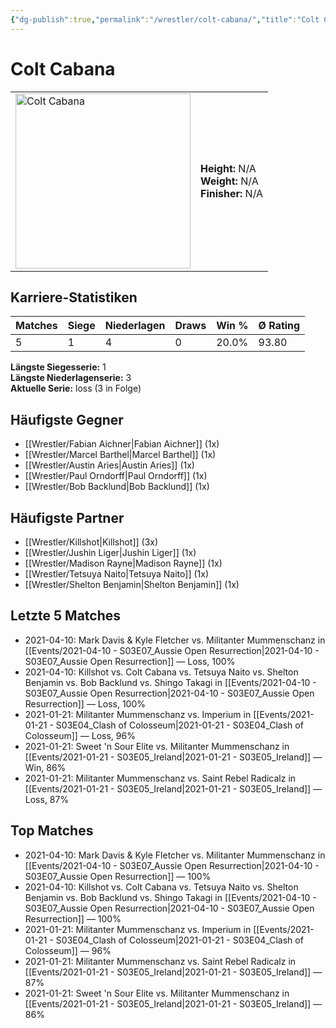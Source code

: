 ```yaml
---
{"dg-publish":true,"permalink":"/wrestler/colt-cabana/","title":"Colt Cabana","tags":["wrestler"],"noteIcon":""}
---
```



# Colt Cabana

<table>
        <tr>
        <td><img src="https://github.com/CptSpaulding1980/choke-slam-wrestling/releases/download/images/Colt_Cabana.png" width="280" alt="Colt Cabana"></td>
        <td>
        <b>Height:</b> N/A<br>
        <b>Weight:</b> N/A<br>
        <b>Finisher:</b> N/A<br>
        </td>
        </tr>
        </table>
        

## Karriere-Statistiken

| Matches | Siege | Niederlagen | Draws | Win % | Ø Rating |
|---------|-------|-------------|-------|-------|-----------|
| 5 | 1 | 4 | 0 | 20.0% | 93.80 |

**Längste Siegesserie:** 1<br>**Längste Niederlagenserie:** 3<br>**Aktuelle Serie:** loss (3 in Folge)


## Häufigste Gegner
- [[Wrestler/Fabian Aichner\|Fabian Aichner]] (1x)
- [[Wrestler/Marcel Barthel\|Marcel Barthel]] (1x)
- [[Wrestler/Austin Aries\|Austin Aries]] (1x)
- [[Wrestler/Paul Orndorff\|Paul Orndorff]] (1x)
- [[Wrestler/Bob Backlund\|Bob Backlund]] (1x)

## Häufigste Partner
- [[Wrestler/Killshot\|Killshot]] (3x)
- [[Wrestler/Jushin Liger\|Jushin Liger]] (1x)
- [[Wrestler/Madison Rayne\|Madison Rayne]] (1x)
- [[Wrestler/Tetsuya Naito\|Tetsuya Naito]] (1x)
- [[Wrestler/Shelton Benjamin\|Shelton Benjamin]] (1x)

## Letzte 5 Matches
- 2021-04-10: Mark Davis & Kyle Fletcher vs. Militanter Mummenschanz in [[Events/2021-04-10 - S03E07_Aussie Open Resurrection\|2021-04-10 - S03E07_Aussie Open Resurrection]] — Loss, 100%
- 2021-04-10: Killshot vs. Colt Cabana vs. Tetsuya Naito vs. Shelton Benjamin vs. Bob Backlund vs. Shingo Takagi in [[Events/2021-04-10 - S03E07_Aussie Open Resurrection\|2021-04-10 - S03E07_Aussie Open Resurrection]] — Loss, 100%
- 2021-01-21: Militanter Mummenschanz vs. Imperium in [[Events/2021-01-21 - S03E04_Clash of Colosseum\|2021-01-21 - S03E04_Clash of Colosseum]] — Loss, 96%
- 2021-01-21: Sweet 'n Sour Elite vs. Militanter Mummenschanz in [[Events/2021-01-21 - S03E05_Ireland\|2021-01-21 - S03E05_Ireland]] — Win, 86%
- 2021-01-21: Militanter Mummenschanz vs. Saint Rebel Radicalz in [[Events/2021-01-21 - S03E05_Ireland\|2021-01-21 - S03E05_Ireland]] — Loss, 87%

## Top Matches
- 2021-04-10: Mark Davis & Kyle Fletcher vs. Militanter Mummenschanz in [[Events/2021-04-10 - S03E07_Aussie Open Resurrection\|2021-04-10 - S03E07_Aussie Open Resurrection]] — 100%
- 2021-04-10: Killshot vs. Colt Cabana vs. Tetsuya Naito vs. Shelton Benjamin vs. Bob Backlund vs. Shingo Takagi in [[Events/2021-04-10 - S03E07_Aussie Open Resurrection\|2021-04-10 - S03E07_Aussie Open Resurrection]] — 100%
- 2021-01-21: Militanter Mummenschanz vs. Imperium in [[Events/2021-01-21 - S03E04_Clash of Colosseum\|2021-01-21 - S03E04_Clash of Colosseum]] — 96%
- 2021-01-21: Militanter Mummenschanz vs. Saint Rebel Radicalz in [[Events/2021-01-21 - S03E05_Ireland\|2021-01-21 - S03E05_Ireland]] — 87%
- 2021-01-21: Sweet 'n Sour Elite vs. Militanter Mummenschanz in [[Events/2021-01-21 - S03E05_Ireland\|2021-01-21 - S03E05_Ireland]] — 86%
